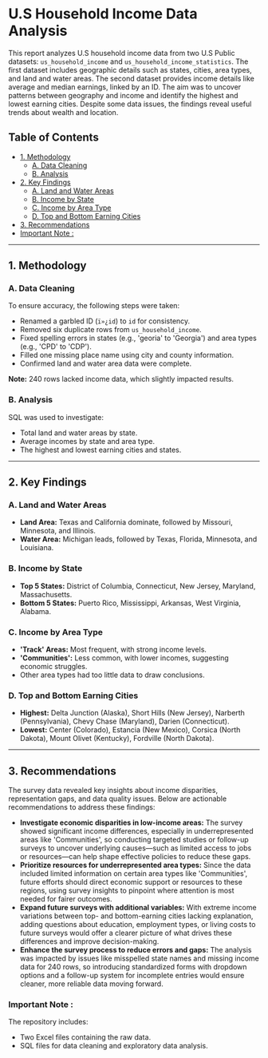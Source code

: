 # U.S Household Income Data Analysis

This report analyzes U.S household income data from two  U.S Public datasets: `us_household_income` and `us_household_income_statistics`. The first dataset includes geographic details such as states, cities, area types, and land and water areas. The second dataset provides income details like average and median earnings, linked by an ID. The aim was to uncover patterns between geography and income and identify the highest and lowest earning cities. Despite some data issues, the findings reveal useful trends about wealth and location.

## Table of Contents

- [1. Methodology](#1-methodology)
  - [A. Data Cleaning](#a-data-cleaning)
  - [B. Analysis](#b-analysis)
- [2. Key Findings](#2-key-findings)
  - [A. Land and Water Areas](#a-land-and-water-areas)
  - [B. Income by State](#b-income-by-state)
  - [C. Income by Area Type](#c-income-by-area-type)
  - [D. Top and Bottom Earning Cities](#d-top-and-bottom-earning-cities)
- [3. Recommendations](#3-recommendations)
- [Important Note :](#important-note-)

---

## 1. Methodology

### A. Data Cleaning

To ensure accuracy, the following steps were taken:

- Renamed a garbled ID (`ï»¿id`) to `id` for consistency.
- Removed six duplicate rows from `us_household_income`.
- Fixed spelling errors in states (e.g., 'georia' to 'Georgia') and area types (e.g., 'CPD' to 'CDP').
- Filled one missing place name using city and county information.
- Confirmed land and water area data were complete.

**Note:** 240 rows lacked income data, which slightly impacted results.

### B. Analysis

SQL was used to investigate:

- Total land and water areas by state.
- Average incomes by state and area type.
- The highest and lowest earning cities and states.

---

## 2. Key Findings

### A. Land and Water Areas

- **Land Area:** Texas and California dominate, followed by Missouri, Minnesota, and Illinois.
- **Water Area:** Michigan leads, followed by Texas, Florida, Minnesota, and Louisiana.

### B. Income by State

- **Top 5 States:** District of Columbia, Connecticut, New Jersey, Maryland, Massachusetts.
- **Bottom 5 States:** Puerto Rico, Mississippi, Arkansas, West Virginia, Alabama.

### C. Income by Area Type

- **'Track' Areas:** Most frequent, with strong income levels.
- **'Communities':** Less common, with lower incomes, suggesting economic struggles.
- Other area types had too little data to draw conclusions.

### D. Top and Bottom Earning Cities

- **Highest:** Delta Junction (Alaska), Short Hills (New Jersey), Narberth (Pennsylvania), Chevy Chase (Maryland), Darien (Connecticut).
- **Lowest:** Center (Colorado), Estancia (New Mexico), Corsica (North Dakota), Mount Olivet (Kentucky), Fordville (North Dakota).

---

## 3. Recommendations

The survey data revealed key insights about income disparities, representation gaps, and data quality issues. Below are actionable recommendations to address these findings:

- **Investigate economic disparities in low-income areas:** The survey showed significant income differences, especially in underrepresented areas like 'Communities', so conducting targeted studies or follow-up surveys to uncover underlying causes—such as limited access to jobs or resources—can help shape effective policies to reduce these gaps.
- **Prioritize resources for underrepresented area types:** Since the data included limited information on certain area types like 'Communities', future efforts should direct economic support or resources to these regions, using survey insights to pinpoint where attention is most needed for fairer outcomes.
- **Expand future surveys with additional variables:** With extreme income variations between top- and bottom-earning cities lacking explanation, adding questions about education, employment types, or living costs to future surveys would offer a clearer picture of what drives these differences and improve decision-making.
- **Enhance the survey process to reduce errors and gaps:** The analysis was impacted by issues like misspelled state names and missing income data for 240 rows, so introducing standardized forms with dropdown options and a follow-up system for incomplete entries would ensure cleaner, more reliable data moving forward.

### Important Note :  
The repository includes:  
- Two Excel files containing the raw data.  
- SQL files for data cleaning and exploratory data analysis.
